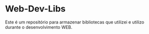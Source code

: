 # Web-Dev-Libs
Este é um repositório para armazenar bibliotecas que utilizei e utilizo durante o desenvolvimento WEB.
